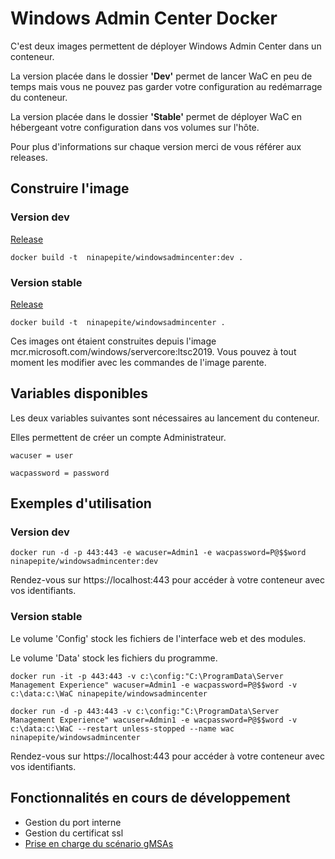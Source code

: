 # Windows Admin Center Docker

C'est deux images permettent de déployer Windows Admin Center dans un conteneur.

La version placée dans le dossier **'Dev'** permet de lancer WaC en peu de temps mais vous ne pouvez pas garder votre configuration au redémarrage du conteneur.

La version placée dans le dossier **'Stable'** permet de déployer WaC en hébergeant votre configuration dans vos volumes sur l'hôte.

Pour plus d'informations sur chaque version merci de vous référer aux releases.

## Construire l'image

### Version dev

[Release](https://github.com/Ninapepite/WindowsAdminCenterDocker/releases/tag/Dev)

 ```docker build -t  ninapepite/windowsadmincenter:dev .```
 
 ### Version stable
 
 [Release](https://github.com/Ninapepite/WindowsAdminCenterDocker/releases/tag/Stable)
 
  ```docker build -t  ninapepite/windowsadmincenter .```
 
Ces images ont étaient construites depuis l'image mcr.microsoft.com/windows/servercore:ltsc2019.
Vous pouvez à tout moment les modifier avec les commandes de l'image parente.

## Variables disponibles

Les deux variables suivantes sont nécessaires au lancement du conteneur. 

Elles permettent de créer un compte Administrateur.

```wacuser = user```


```wacpassword = password```

 ## Exemples d'utilisation
 
 ### Version dev
 
 ```docker run -d -p 443:443 -e wacuser=Admin1 -e wacpassword=P@$$word ninapepite/windowsadmincenter:dev ```
 
 Rendez-vous sur https://localhost:443 pour accéder à votre conteneur avec vos identifiants.
 
 ### Version stable
 
 Le volume 'Config' stock les fichiers de l'interface web et des modules.
 
 Le volume 'Data' stock les fichiers du programme.
 
 ```docker run -it -p 443:443 -v c:\config:"C:\ProgramData\Server Management Experience" wacuser=Admin1 -e wacpassword=P@$$word -v c:\data:c:\WaC ninapepite/windowsadmincenter```


 ```docker run -d -p 443:443 -v c:\config:"C:\ProgramData\Server Management Experience" wacuser=Admin1 -e wacpassword=P@$$word -v c:\data:c:\WaC --restart unless-stopped --name wac ninapepite/windowsadmincenter```


 Rendez-vous sur https://localhost:443 pour accéder à votre conteneur avec vos identifiants.
 
 ## Fonctionnalités en cours de développement 
 
- Gestion du port interne 
- Gestion du certificat ssl
- [Prise en charge du scénario gMSAs](https://docs.microsoft.com/en-us/virtualization/windowscontainers/manage-containers/manage-serviceaccounts)
